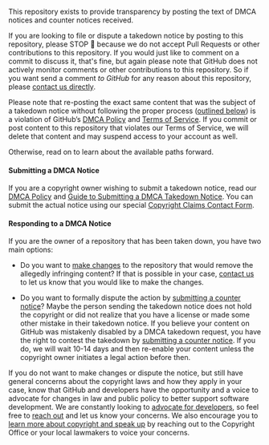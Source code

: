 This repository exists to provide transparency by posting the text of DMCA notices and counter notices received.

If you are looking to file or dispute a takedown notice by posting to this repository, please STOP :stop_sign: because we do not accept Pull Requests or other contributions to this repository. If you would just like to comment on a commit to discuss it, that's fine, but again please note that GitHub does not actively monitor comments or other contributions to this repository. So if you want send a comment *to GitHub* for any reason about this repository, please [contact us directly](https://support.github.com/contact).

Please note that re-posting the exact same content that was the subject of a takedown notice without following the proper process ([outlined below](#responding-to-a-dmca-notice)) is a violation of GitHub’s [DMCA Policy](https://docs.github.com/en/github/site-policy/dmca-takedown-policy) and [Terms of Service](https://docs.github.com/en/github/site-policy/github-acceptable-use-policies). If you commit  or post content to this repository that violates our Terms of Service, we will delete that content and may suspend access to your account as well.

Otherwise, read on to learn about the available paths forward.

#### Submitting a DMCA Notice

If you are a copyright owner wishing to submit a takedown notice, read our [DMCA Policy](https://docs.github.com/en/free-pro-team@latest/github/site-policy/dmca-takedown-policy) and [Guide to Submitting a DMCA Takedown Notice](https://docs.github.com/en/free-pro-team@latest/github/site-policy/guide-to-submitting-a-dmca-takedown-notice). You can submit the actual notice using our special [Copyright Claims Contact Form](https://github.com/contact/dmca).

#### Responding to a DMCA Notice

If you are the owner of a repository that has been taken down, you have two main options:

  - Do you want to [make changes](https://docs.github.com/en/free-pro-team@latest/github/site-policy/dmca-takedown-policy#c-what-if-i-inadvertently-missed-the-window-to-make-changes) to the repository that would remove the allegedly infringing content? If that is possible in your case, [contact us](https://support.github.com/contact) to let us know that you would like to make the changes.

  - Do you want to formally dispute the action by [submitting a counter notice](https://docs.github.com/en/free-pro-team@latest/github/site-policy/guide-to-submitting-a-dmca-counter-notice)? Maybe the person sending the takedown notice does not hold the copyright or did not realize that you have a license or made some other mistake in their takedown notice. If you believe your content on GitHub was mistakenly disabled by a DMCA takedown request, you have the right to contest the takedown by [submitting a counter notice](https://docs.github.com/en/free-pro-team@latest/github/site-policy/guide-to-submitting-a-dmca-counter-notice). If you do, we will wait 10-14 days and then re-enable your content unless the copyright owner initiates a legal action before then.

If you do not want to make changes or dispute the notice, but still have general concerns about the copyright laws and how they apply in your case, know that GitHub and developers have the opportunity and a voice to advocate for changes in law and public policy to better support software development. We are constantly looking to [advocate for developers](https://github.blog/category/company/policy/), so feel free to [reach out](https://support.github.com/contact) and let us know your concerns. We also encourage you to [learn more about copyright and speak up](https://docs.github.com/en/free-pro-team@latest/github/site-policy/dmca-takedown-policy#learn-more-and-speak-up) by reaching out to the Copyright Office or your local lawmakers to voice your concerns.
